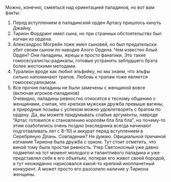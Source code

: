 Можно, конечно, смеяться над ориентацией паладинов, но вот вам факты:  
1. Перед вступлением в паладинский орден Артасу пришлось кинуть Джайну.  
2. Тирион Фордринг имел сына, но при странных обстоятельствх был изгнан из ордена.  
3. Александрос Могрейн тоже имел сыновей, но был предательски убит своим сыном по наводке Алого Ордена. Чем известен Алый Орден? Они паладины, жрецы и просто фанатики. Это такие гомосесуалисты-радикалы, готовые устранить заблудшего брата более жестокими методами.  
4. Туралион вроде как любил эльфийку, но мы знаем, что эльфы сильно напоминают трапов. Любовь к трапам тоже является гомосексуализмом.  
5. Все прочие паладины не были замечены с женщиной вовсе (включая игроков-паладинов)  
Очевидно, паладины ревностно относятся к тесному общению с женщинами, считая, что крепкая мужская дружба превыше вагины, а природные позывы с успехом можно удовлетворять с братом по ордену. Да, вы можете придумывать слабые аргументы, навроде “Артас готовился к становлению королём бла бла бла”, но почему-то этим озаботились очень поздно (наследника всегда начинают подготавливать лет с 8-10) и аккурат перед вступлением в Серебряную Длань. Совпадение? Не думаю. Официальной причиной изгнания Тириона была дружба с орком. Тут стоит отметить, что виной тому была простая ревность. Утер Светоносный уже давно подметил на тот момент молодого и талантливого паладина и уже представлял себя в его объятьях, потирая его живот своей бородой, а тут неожиданно нарисовался какой-то крепкий инопланетный конкурент. А может просто его разозлило наличие у Тириона женщины.